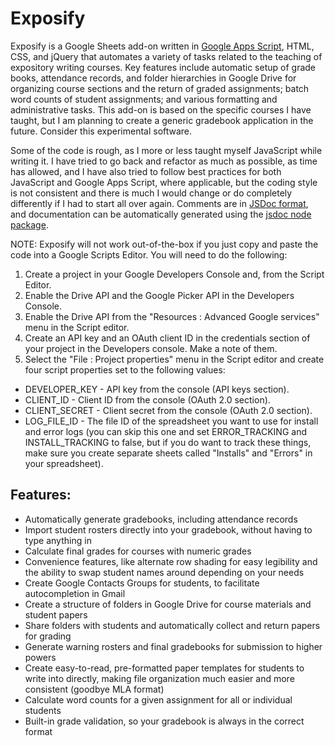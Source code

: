 # Exposify

Exposify is a Google Sheets add-on written in [Google Apps Script](https://developers.google.com/apps-script/), HTML, CSS, and jQuery that automates a variety of tasks related to the teaching of expository writing courses. Key features include automatic setup of grade books, attendance records, and folder hierarchies in Google Drive for organizing course sections and the return of graded assignments; batch word counts of student assignments; and various formatting and administrative tasks. This add-on is based on the specific courses I have taught, but I am planning to create a generic gradebook application in the future. Consider this experimental software.

Some of the code is rough, as I more or less taught myself JavaScript while writing it. I have tried to go back and refactor as much as possible, as time has allowed, and I have also tried to follow best practices for both JavaScript and Google Apps Script, where applicable, but the coding style is not consistent and there is much I would change or do completely differently if I had to start all over again. Comments are in [JSDoc format](http://usejsdoc.org), and documentation can be automatically generated using the [jsdoc node package](https://www.npmjs.com/package/jsdoc).

NOTE: Exposify will not work out-of-the-box if you just copy and paste the code into a Google Scripts Editor. You will need to do the following:
1. Create a project in your Google Developers Console and, from the Script Editor.
2. Enable the Drive API and the Google Picker API in the Developers Console.
3. Enable the Drive API from the "Resources : Advanced Google services" menu in the Script editor.
4. Create an API key and an OAuth client ID in the credentials section of your project in the Developers console. Make a note of them.
5. Select the "File : Project properties" menu in the Script editor and create four script properties set to the following values:
- DEVELOPER_KEY - API key from the console (API keys section).
- CLIENT_ID - Client ID from the console (OAuth 2.0 section).
- CLIENT_SECRET - Client secret from the console  (OAuth 2.0 section).
- LOG_FILE_ID - The file ID of the spreadsheet you want to use for install and error logs
(you can skip this one and set ERROR_TRACKING and INSTALL_TRACKING to false, but if you do want to track these things, make sure you create separate sheets called "Installs" and "Errors" in your spreadsheet).

## Features:

- Automatically generate gradebooks, including attendance records
- Import student rosters directly into your gradebook, without having to type anything in
- Calculate final grades for courses with numeric grades
- Convenience features, like alternate row shading for easy legibility and the ability to swap student names around depending on your needs
- Create Google Contacts Groups for students, to facilitate autocompletion in Gmail
- Create a structure of folders in Google Drive for course materials and student papers
- Share folders with students and automatically collect and return papers for grading
- Generate warning rosters and final gradebooks for submission to higher powers
- Create easy-to-read, pre-formatted paper templates for students to write into directly, making file organization much easier and more consistent (goodbye MLA format)
- Calculate word counts for a given assignment for all or individual students
- Built-in grade validation, so your gradebook is always in the correct format